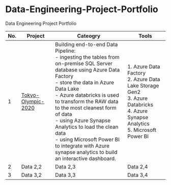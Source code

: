 # Data-Engineering-Project-Portfolio
Data Engineering Project Portfolio

| No. | Project | Cateogry | Tools |
|----------|----------|----------|----------|
| 1 | [Tokyo-Olympic-2020](Hannah-Abi/Olympics-Data-Analysis---Azure-Data-Engineering (github.com)) | Building end-to-end Data Pipeline: <br> - ingesting the tables from on-premise SQL Server database using Azure Data Factory <br> - store the data in Azure Data Lake <br> - Azure databricks is used to transform the RAW data to the most cleanest form of data <br> - using Azure Synapse Analytics to load the clean data <br> - using Microsoft Power BI to integrate with Azure synapse analytics to build an interactive dashboard.  |  1. Azure Data Factory <br> 2. Azure Data Lake Storage Gen2 <br> 3. Azure Databricks <br> 4. Azure Synapse Analytics <br> 5. Microsoft Power BI |
| 2 | Data 2,2 | Data 2,3 | Data 2,4 | Data 2,5 |
| 3 | Data 3,2 | Data 3,3 | Data 3,4 | Data 3,5 |


